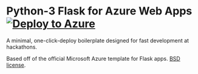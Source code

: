 # Python-3 Flask for Azure Web Apps [![Deploy to Azure](http://azuredeploy.net/deploybutton.png)](https://azuredeploy.net/)

A minimal, one-click-deploy boilerplate designed for fast development at hackathons.

Based off of the official Microsoft Azure template for Flask apps.
[BSD license](http://flask.pocoo.org/docs/license/).

